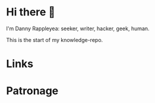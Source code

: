 # Hi there 👋

I'm Danny Rappleyea: seeker, writer, hacker, geek, human.

This is the start of my knowledge-repo.

# Links

# Patronage
